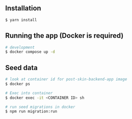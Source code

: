 

## Installation

```bash
$ yarn install
```

## Running the app (Docker is required)

```bash
# development
$ docker compose up -d

```

## Seed data

```bash
# look at container id for post-skin-backend-app image
$ docker ps

# Exec into container 
$ docker exec -it <CONTAINER ID> sh

# run seed migrations in docker
$ npm run migration:run
```
